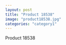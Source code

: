 ```yaml
---
layout: post
title: "Product 18538"
image: "product18538.jpg"
categories: "category1"
---
```

Product 18538
